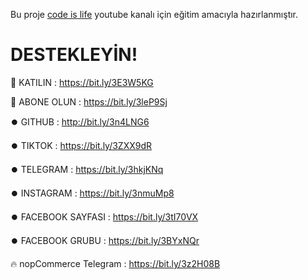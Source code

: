 Bu proje [code is life](https://www.youtube.com/c/codeislifes) youtube kanalı için eğitim amacıyla hazırlanmıştır.

# DESTEKLEYİN!

🎁 KATILIN : https://bit.ly/3E3W5KG

🎉 ABONE OLUN :  https://bit.ly/3leP9Sj

⏺️ GITHUB : http://bit.ly/3n4LNG6

⏺️ TIKTOK : https://bit.ly/3ZXX9dR

⏺️ TELEGRAM : https://bit.ly/3hkjKNq

⏺️ INSTAGRAM : https://bit.ly/3nmuMp8

⏺️ FACEBOOK SAYFASI : https://bit.ly/3tI70VX

⏺️ FACEBOOK GRUBU :  https://bit.ly/3BYxNQr

🔥 nopCommerce Telegram : https://bit.ly/3z2H08B
